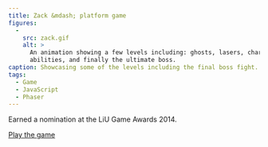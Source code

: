 ```yaml
---
title: Zack &mdash; platform game
figures:
  -
    src: zack.gif
    alt: >
      An animation showing a few levels including: ghosts, lasers, character
      abilities, and finally the ultimate boss.
caption: Showcasing some of the levels including the final boss fight.
tags:
  - Game
  - JavaScript
  - Phaser
---
```

Earned a nomination at the LiU Game Awards 2014.

<p class="text-upperspaced"><a href="/zack">Play the game</a></p>

